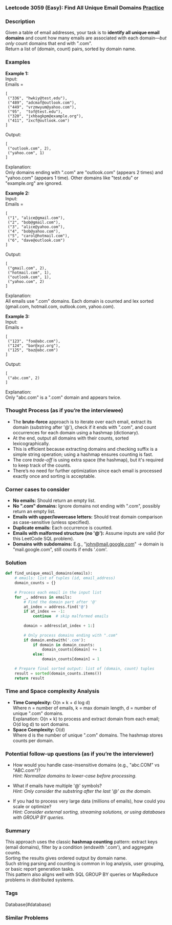 ### Leetcode 3059 (Easy): Find All Unique Email Domains [Practice](https://leetcode.com/problems/find-all-unique-email-domains)

### Description  
Given a table of email addresses, your task is to **identify all unique email domains** and count how many emails are associated with each domain—*but only* count domains that end with ".com".  
Return a list of (domain, count) pairs, sorted by domain name.

### Examples  

**Example 1:**  
Input:  
Emails =  
```
[
 ("336", "hwkiy@test.edu"),
 ("489", "adcmaf@outlook.com"),
 ("449", "vrzmwyum@yahoo.com"),
 ("95",  "tof@test.edu"),
 ("320", "jxhbagkpm@example.org"),
 ("411", "zxcf@outlook.com")
]
```  
Output:  
```
[
 ("outlook.com", 2),
 ("yahoo.com", 1)
]
```  
Explanation:  
Only domains ending with ".com" are "outlook.com" (appears 2 times) and "yahoo.com" (appears 1 time). Other domains like "test.edu" or "example.org" are ignored.

**Example 2:**  
Input:  
Emails =  
```
[
 ("1", "alice@gmail.com"),
 ("2", "bob@gmail.com"),
 ("3", "alice@yahoo.com"),
 ("4", "bob@yahoo.com"),
 ("5", "carol@hotmail.com"),
 ("6", "dave@outlook.com")
]
```  
Output:  
```
[
 ("gmail.com", 2),
 ("hotmail.com", 1),
 ("outlook.com", 1),
 ("yahoo.com", 2)
]
```  
Explanation:  
All emails use ".com" domains. Each domain is counted and lex sorted (gmail.com, hotmail.com, outlook.com, yahoo.com).

**Example 3:**  
Input:  
Emails =  
```
[
 ("123", "foo@abc.com"),
 ("124", "bar@xyz.org"),
 ("125", "baz@abc.com")
]
```  
Output:  
```
[
 ("abc.com", 2)
]
```  
Explanation:  
Only "abc.com" is a ".com" domain and appears twice.

### Thought Process (as if you’re the interviewee)  
- The **brute-force** approach is to iterate over each email, extract its domain (substring after '@'), check if it ends with ".com", and count occurrences for each domain using a hashmap (dictionary).
- At the end, output all domains with their counts, sorted lexicographically.
- This is efficient because extracting domains and checking suffix is a simple string operation; using a hashmap ensures counting is fast.
- The core *trade-off* is using extra space (the hashmap), but it's required to keep track of the counts.
- There’s no need for further optimization since each email is processed exactly once and sorting is acceptable.

### Corner cases to consider  
- **No emails:** Should return an empty list.
- **No ".com" domains:** Ignore domains not ending with ".com", possibly return an empty list.
- **Emails with upper/lowercase letters:** Should treat domain comparison as case-sensitive (unless specified).
- **Duplicate emails:** Each occurrence is counted.
- **Emails with malformed structure (no '@'):** Assume inputs are valid (for this LeetCode SQL problem).
- **Domains with subdomains:** E.g., "john@mail.google.com" → domain is "mail.google.com", still counts if ends '.com'.

### Solution

```python
def find_unique_email_domains(emails):
    # emails: list of tuples (id, email_address)
    domain_counts = {}
    
    # Process each email in the input list
    for _, address in emails:
        # Find the domain part after '@'
        at_index = address.find('@')
        if at_index == -1:
            continue  # skip malformed emails
        
        domain = address[at_index + 1:]
        
        # Only process domains ending with ".com"
        if domain.endswith('.com'):
            if domain in domain_counts:
                domain_counts[domain] += 1
            else:
                domain_counts[domain] = 1
    
    # Prepare final sorted output: list of (domain, count) tuples
    result = sorted(domain_counts.items())
    return result
```

### Time and Space complexity Analysis  

- **Time Complexity:** O(n × k + d log d)  
  Where n = number of emails, k = max domain length, d = number of unique ".com" domains.  
  Explanation: O(n × k) to process and extract domain from each email; O(d log d) to sort domains.
- **Space Complexity:** O(d)  
  Where d is the number of unique ".com" domains. The hashmap stores counts per domain.

### Potential follow-up questions (as if you’re the interviewer)  

- How would you handle case-insensitive domains (e.g., "abc.COM" vs "ABC.com")?  
  *Hint: Normalize domains to lower-case before processing.*

- What if emails have multiple '@' symbols?  
  *Hint: Only consider the substring after the last '@' as the domain.*

- If you had to process very large data (millions of emails), how could you scale or optimize?  
  *Hint: Consider external sorting, streaming solutions, or using databases with GROUP BY queries.*

### Summary
This approach uses the classic **hashmap counting** pattern: extract keys (email domains), filter by a condition (endswith '.com'), and aggregate counts.  
Sorting the results gives ordered output by domain name.  
Such string parsing and counting is common in log analysis, user grouping, or basic report generation tasks.  
This pattern also aligns well with SQL GROUP BY queries or MapReduce problems in distributed systems.

### Tags
Database(#database)

### Similar Problems
